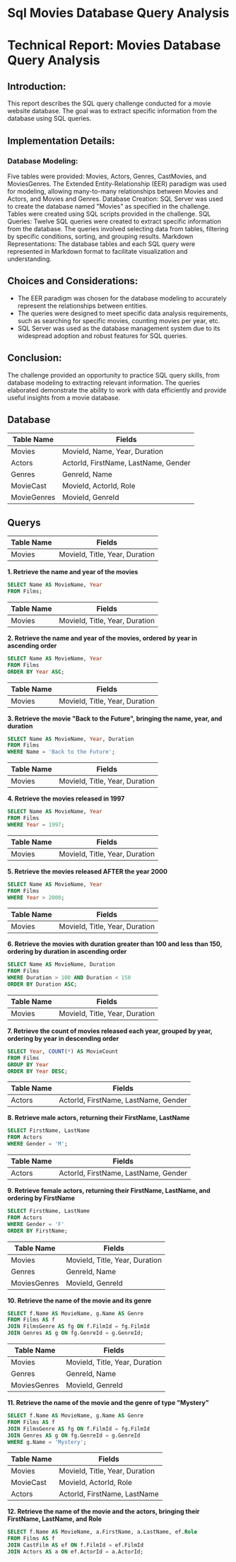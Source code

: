 # Sql Movies Database Query Analysis

# Technical Report: Movies Database Query Analysis

## Introduction:
This report describes the SQL query challenge conducted for a movie website database. The goal was to extract specific information from the database using SQL queries.

## Implementation Details:

### Database Modeling:
Five tables were provided: Movies, Actors, Genres, CastMovies, and MoviesGenres.
The Extended Entity-Relationship (EER) paradigm was used for modeling, allowing many-to-many relationships between Movies and Actors, and Movies and Genres.
Database Creation:
SQL Server was used to create the database named "Movies" as specified in the challenge.
Tables were created using SQL scripts provided in the challenge.
SQL Queries:
Twelve SQL queries were created to extract specific information from the database.
The queries involved selecting data from tables, filtering by specific conditions, sorting, and grouping results.
Markdown Representations:
The database tables and each SQL query were represented in Markdown format to facilitate visualization and understanding.

## Choices and Considerations:

- The EER paradigm was chosen for the database modeling to accurately represent the relationships between entities.
- The queries were designed to meet specific data analysis requirements, such as searching for specific movies, counting movies per year, etc.
- SQL Server was used as the database management system due to its widespread adoption and robust features for SQL queries.

## Conclusion:
The challenge provided an opportunity to practice SQL query skills, from database modeling to extracting relevant information. The queries elaborated demonstrate the ability to work with data efficiently and provide useful insights from a movie database.


## Database

| Table Name   | Fields                                |
|--------------|---------------------------------------|
| Movies       | MovieId, Name, Year, Duration         |
| Actors       | ActorId, FirstName, LastName, Gender  |
| Genres       | GenreId, Name                         |
| MovieCast    | MovieId, ActorId, Role                |
| MovieGenres  | MovieId, GenreId                      |


## Querys

| Table Name   | Fields                           |
|--------------|----------------------------------|
| Movies       | MovieId, Title, Year, Duration   |

**1. Retrieve the name and year of the movies**

```sql
SELECT Name AS MovieName, Year
FROM Films;
```

| Table Name   | Fields                           |
|--------------|----------------------------------|
| Movies       | MovieId, Title, Year, Duration   |

**2. Retrieve the name and year of the movies, ordered by year in ascending order**

```sql
SELECT Name AS MovieName, Year
FROM Films
ORDER BY Year ASC;
```

| Table Name   | Fields                           |
|--------------|----------------------------------|
| Movies       | MovieId, Title, Year, Duration   |

**3. Retrieve the movie "Back to the Future", bringing the name, year, and duration**

```sql
SELECT Name AS MovieName, Year, Duration
FROM Films
WHERE Name = 'Back to the Future';
```

| Table Name   | Fields                           |
|--------------|----------------------------------|
| Movies       | MovieId, Title, Year, Duration   |

**4. Retrieve the movies released in 1997**

```sql
SELECT Name AS MovieName, Year
FROM Films
WHERE Year = 1997;
```

| Table Name   | Fields                           |
|--------------|----------------------------------|
| Movies       | MovieId, Title, Year, Duration   |

**5. Retrieve the movies released AFTER the year 2000**

```sql
SELECT Name AS MovieName, Year
FROM Films
WHERE Year > 2000;
```

| Table Name   | Fields                           |
|--------------|----------------------------------|
| Movies       | MovieId, Title, Year, Duration   |

**6. Retrieve the movies with duration greater than 100 and less than 150, ordering by duration in ascending order**

```sql
SELECT Name AS MovieName, Duration
FROM Films
WHERE Duration > 100 AND Duration < 150
ORDER BY Duration ASC;
```

| Table Name   | Fields                           |
|--------------|----------------------------------|
| Movies       | MovieId, Title, Year, Duration   |

**7. Retrieve the count of movies released each year, grouped by year, ordering by year in descending order**

```sql
SELECT Year, COUNT(*) AS MovieCount
FROM Films
GROUP BY Year
ORDER BY Year DESC;
```

| Table Name | Fields                              |
|------------|-------------------------------------|
| Actors     | ActorId, FirstName, LastName, Gender|

**8. Retrieve male actors, returning their FirstName, LastName**

```sql
SELECT FirstName, LastName
FROM Actors
WHERE Gender = 'M';
```

| Table Name | Fields                              |
|------------|-------------------------------------|
| Actors     | ActorId, FirstName, LastName, Gender|

**9. Retrieve female actors, returning their FirstName, LastName, and ordering by FirstName**

```sql
SELECT FirstName, LastName
FROM Actors
WHERE Gender = 'F'
ORDER BY FirstName;
```

| Table Name    | Fields                                |
|---------------|---------------------------------------|
| Movies        | MovieId, Title, Year, Duration       |
| Genres        | GenreId, Name                         |
| MoviesGenres  | MovieId, GenreId                     |

**10. Retrieve the name of the movie and its genre**

```sql
SELECT f.Name AS MovieName, g.Name AS Genre
FROM Films AS f
JOIN FilmsGenre AS fg ON f.FilmId = fg.FilmId
JOIN Genres AS g ON fg.GenreId = g.GenreId;
```

| Table Name    | Fields                                |
|---------------|---------------------------------------|
| Movies        | MovieId, Title, Year, Duration       |
| Genres        | GenreId, Name                         |
| MoviesGenres  | MovieId, GenreId                     |

**11. Retrieve the name of the movie and the genre of type "Mystery"**

```sql
SELECT f.Name AS MovieName, g.Name AS Genre
FROM Films AS f
JOIN FilmsGenre AS fg ON f.FilmId = fg.FilmId
JOIN Genres AS g ON fg.GenreId = g.GenreId
WHERE g.Name = 'Mystery';
```

| Table Name    | Fields                           |
|---------------|----------------------------------|
| Movies        | MovieId, Title, Year, Duration  |
| MovieCast     | MovieId, ActorId, Role          |
| Actors        | ActorId, FirstName, LastName    |

**12. Retrieve the name of the movie and the actors, bringing their FirstName, LastName, and Role**

```sql
SELECT f.Name AS MovieName, a.FirstName, a.LastName, ef.Role
FROM Films AS f
JOIN CastFilm AS ef ON f.FilmId = ef.FilmId
JOIN Actors AS a ON ef.ActorId = a.ActorId;
```
